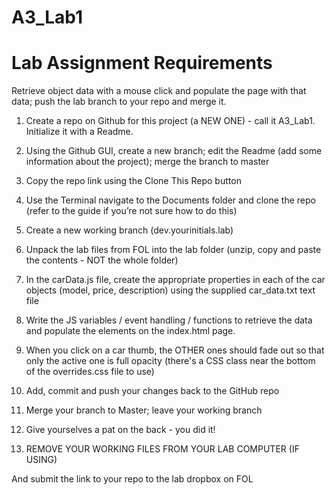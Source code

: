 # A3_Lab1
Lab Assignment Requirements
==============================

Retrieve object data with a mouse click and populate the page with that data; push the lab branch to your repo and merge it.

1. Create a repo on Github for this project (a NEW ONE) - call it A3_Lab1. Initialize it with a Readme.

2. Using the Github GUI, create a new branch; edit the Readme (add some information about the project); merge the branch to master

3. Copy the repo link using the Clone This Repo button

4. Use the Terminal navigate to the Documents folder and clone the repo (refer to the guide if you’re not sure how to do this)

5. Create a new working branch (dev.yourinitials.lab)

6. Unpack the lab files from FOL into the lab folder (unzip, copy and paste the contents - NOT the whole folder)

7. In the carData.js file, create the appropriate properties in each of the car objects (model, price, description) using the supplied car_data.txt text file

8. Write the JS variables / event handling / functions to retrieve the data and populate the elements on the index.html page.

9. When you click on a car thumb, the OTHER ones should fade out so that only the active one is full opacity (there's a CSS class near the bottom of the overrides.css file to use)

10. Add, commit and push your changes back to the GitHub repo

11. Merge your branch to Master; leave your working branch

12. Give yourselves a pat on the back - you did it!

13. REMOVE YOUR WORKING FILES FROM YOUR LAB COMPUTER (IF USING)

And submit the link to your repo to the lab dropbox on FOL
